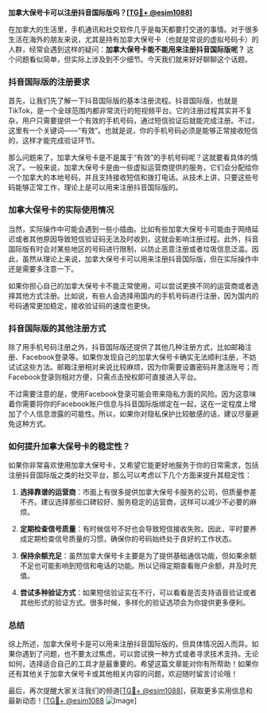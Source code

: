 **加拿大保号卡可以注册抖音国际版吗？[[TG💪+ @esim1088](https://t.me/s/esim1088)]**

在加拿大的生活里，手机通讯和社交软件几乎是每天都要打交道的事情。对于很多生活在海外的朋友来说，尤其是持有加拿大保号卡（也就是常说的虚拟号码卡）的人群，经常会遇到这样的疑问：**加拿大保号卡能不能用来注册抖音国际版呢？** 这个问题看似简单，但实际上涉及到不少细节。今天我们就来好好聊聊这个话题。

### 抖音国际版的注册要求

首先，让我们先了解一下抖音国际版的基本注册流程。抖音国际版，也就是TikTok，是一个全球范围内都非常流行的短视频平台。它的注册过程其实并不复杂，用户只需要提供一个有效的手机号码，通过短信验证后就能完成注册。不过，这里有一个关键词——“有效”。也就是说，你的手机号码必须是能够正常接收短信的，这样才能完成验证环节。

那么问题来了，加拿大保号卡是不是属于“有效”的手机号码呢？这就要看具体的情况了。一般来说，加拿大保号卡是由一些虚拟运营商提供的服务，它们会分配给你一个加拿大的本地号码，并且支持接收短信和拨打电话。从技术上讲，只要这些号码能够正常工作，理论上是可以用来注册抖音国际版的。

### 加拿大保号卡的实际使用情况

当然，实际操作中可能会遇到一些小插曲。比如有些加拿大保号卡可能由于网络延迟或者其他原因导致短信验证码无法及时收到，这就会影响注册过程。此外，抖音国际版有时会对某些地区的号码进行限制，以防止恶意注册或者垃圾信息泛滥。因此，虽然从理论上来说，加拿大保号卡可以用来注册抖音国际版，但在实际操作中还是需要多注意一下。

如果你担心自己的加拿大保号卡不能正常使用，可以尝试更换不同的运营商或者选择其他方式注册。比如说，有些人会选择用国内的手机号码进行注册，因为国内的号码通常更加稳定，接收验证码的速度也更快。

### 抖音国际版的其他注册方式

除了用手机号码注册之外，抖音国际版还提供了其他几种注册方式，比如邮箱注册、Facebook登录等。如果你发现自己的加拿大保号卡确实无法顺利注册，不妨试试这些方法。邮箱注册相对来说比较麻烦，因为你需要设置密码并激活账号；而Facebook登录则相对方便，只需点击授权即可直接进入平台。

不过需要注意的是，使用Facebook登录可能会带来隐私方面的风险。因为这意味着你需要将你的Facebook账户信息与抖音国际版绑定在一起，这在一定程度上增加了个人信息泄露的可能性。所以，如果你对隐私保护比较敏感的话，建议尽量避免这种方式。

### 如何提升加拿大保号卡的稳定性？

如果你非常喜欢使用加拿大保号卡，又希望它能更好地服务于你的日常需求，包括注册抖音国际版之类的社交平台，那么可以考虑以下几个方面来提升其稳定性：

1. **选择靠谱的运营商**：市面上有很多提供加拿大保号卡服务的公司，但质量参差不齐。建议选择那些口碑较好、服务稳定的运营商，这样可以减少不必要的麻烦。
   
2. **定期检查信号质量**：有时候信号不好也会导致短信接收失败。因此，平时要养成定期检查信号质量的习惯，确保你的号码始终处于良好的工作状态。

3. **保持余额充足**：虽然加拿大保号卡主要是为了提供基础通信功能，但如果余额不足也可能影响到短信和电话的功能。所以记得定期查看账户余额，并及时充值。

4. **尝试多种验证方式**：如果短信验证实在不行，可以看看是否支持语音验证或者其他形式的验证方式。很多时候，多样化的验证选项会为你提供更多便利。

### 总结

综上所述，加拿大保号卡是可以用来注册抖音国际版的，但具体情况因人而异。如果你遇到了问题，也不要太过焦虑，可以尝试换一种方式或者寻求技术支持。无论如何，选择适合自己的工具才是最重要的。希望这篇文章能对你有所帮助！如果你还有其他关于加拿大保号卡或其他相关内容的问题，欢迎随时留言讨论哦！

最后，再次提醒大家关注我们的频道[[TG💪+ @esim1088](https://t.me/s/esim1088)]，获取更多实用信息和最新动态！[[TG💪+ @esim1088](https://t.me/s/esim1088) ![Image](https://i.postimg.cc/4NQfJmqS/Snipaste-2025-05-13-00-14-12.png)]